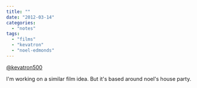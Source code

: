 ```yaml
---
title: ""
date: "2012-03-14"
categories: 
  - "notes"
tags: 
  - "films"
  - "kevatron"
  - "noel-edmonds"
---
```


[@kevatron500](https://twitter.com/kevatron500)

I'm working on a similar film idea. But it's based around noel's house party.
